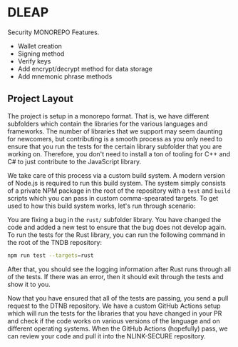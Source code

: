 # DLEAP
Security MONOREPO Features.
* Wallet creation
* Signing method
* Verify keys
* Add encrypt/decrypt method for data storage
* Add mnemonic phrase methods

## Project Layout

The project is setup in a monorepo format.  That is, we have different subfolders which contain the libraries for the various languages and frameworks.  The number of libraries that we support may seem daunting for newcomers, but contributing is a smooth process as you only need to ensure that you run the tests for the certain library subfolder that you are working on.  Therefore, you don't need to install a ton of tooling for C++ and C# to just contribute to the JavaScript library.

We take care of this process via a custom build system.  A modern version of Node.js is required to run this build system.  The system simply consists of a private NPM package in the root of the repository with a `test` and `build` scripts which you can pass in custom comma-spearated targets.  To get used to how this build system works, let's run through scenario:

You are fixing a bug in the `rust/` subfolder library.  You have changed the code and added a new test to ensure that the bug does not develop again.  To run the tests for the  Rust library, you can run the following command in the root of the TNDB repository:

```sh
npm run test --targets=rust
```

After that, you should see the logging information after Rust runs through all of the tests.  If there was an error, then it should exit through the tests and show it to you.

Now that you have ensured that all of the tests are passing, you send a pull request to the DTNB repository.  We have a custom GitHub Actions setup which will run the tests for the libraries that you have changed in your PR and check if the code works on various versions of the language and on different operating systems.  When the GitHub Actions (hopefully) pass, we can review your code and pull it into the NLINK-SECURE repository.
